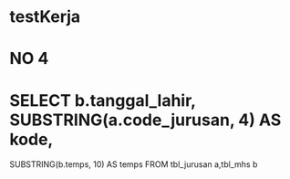 # testKerja
# NO 4
# SELECT b.tanggal_lahir, SUBSTRING(a.code_jurusan, 4) AS kode,
SUBSTRING(b.temps, 10) AS temps
FROM tbl_jurusan a,tbl_mhs b

